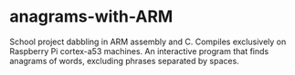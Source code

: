 # anagrams-with-ARM
School project dabbling in ARM assembly and C. Compiles exclusively on Raspberry Pi cortex-a53 machines. An interactive program that finds anagrams of words, excluding phrases separated by spaces.
